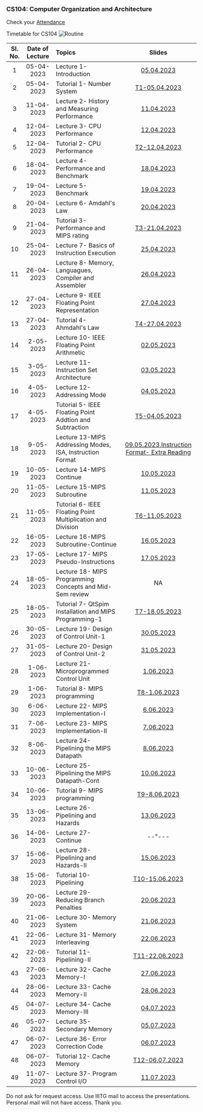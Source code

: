 ### CS104: Computer Organization and Architecture

Check your [Attendance](https://docs.google.com/spreadsheets/d/1qEXCWHOhq2UJT0WYqT6Tmd22ofsCZHlCO8q-LfPA-uY/edit?usp=sharing)

Timetable for CS104
![Routine](https://user-images.githubusercontent.com/15830810/235150234-f1712579-04c2-4c8e-bca4-ccc5495604b2.png)


| Sl. No. | Date of Lecture        | Topics  | Slides   |
|:---:|:--:|:--|:--------------------------:|
| 1   | 05-04-2023   |Lecture 1- Introduction                | [05.04.2023](https://drive.google.com/file/d/1IXhEv9KVp9JxLSBQ-rxEkMLDy9UIcLSH/view?usp=share_link)|
| 2   | 05-04-2023   |Tutorial 1- Number System              | [T1-05.04.2023](https://drive.google.com/file/d/1woPSztfKCReHNBeUCY5uIhANzsYjeSfo/view?usp=share_link)|
| 3   | 11-04-2023   |Lecture 2- History and Measuring Performance| [11.04.2023](https://drive.google.com/file/d/1CfPo5M1eXADKDUFuoPE2YYc_rg9S8scH/view?usp=share_link)|
| 4   | 12-04-2023   |Lecture 3- CPU Performance             | [12.04.2023](https://drive.google.com/file/d/18fOuj6Fx1Szx9evvrYD9XPpvE_hYFKYD/view?usp=share_link)|
| 5   | 12-04-2023   |Tutorial 2- CPU Performance            | [T2-12.04.2023](https://drive.google.com/file/d/1E7renK2SqkW91p7BlaDFHWnKS-9HSCgX/view?usp=share_link)|
| 6   | 18-04-2023   |Lecture 4- Performance and Benchmark   | [18.04.2023](https://drive.google.com/file/d/1w19VindUhXG4hCrI9l8pct_0QqVHZIYm/view?usp=share_link)|
| 7   | 19-04-2023   |Lecture 5- Benchmark                   | [19.04.2023](https://drive.google.com/file/d/18hV0t_pMiNTl-DObhbRFimIjtQF09-7d/view?usp=share_link)|
| 8   | 20-04-2023   |Lecture 6- Amdahl's Law                | [20.04.2023](https://drive.google.com/file/d/1ihseOGxxuCNjzEY7CRF10lZVchlaKvNr/view?usp=share_link)|
| 9   | 21-04-2023   |Tutorial 3- Performance and MIPS rating| [T3-21.04.2023](https://drive.google.com/file/d/12pWjeU_It2F1WAX2H5A9wUUdsF4acdrj/view?usp=share_link)|
| 10   | 25-04-2023   |Lecture 7- Basics of Instruction Execution| [25.04.2023](https://drive.google.com/file/d/1z7r95xtcQa2i6rByawWUaSfobOC-H5z7/view?usp=share_link)|
| 11   | 26-04-2023   |Lecture 8- Memory, Languagues, Compiler and Assembler| [26.04.2023](https://drive.google.com/file/d/1RIfRh3UTI_1OQd_1OmlvLSsVLDT3-MsU/view?usp=share_link)|
| 12   | 27-04-2023   |Lecture 9- IEEE Floating Point Representation| [27.04.2023](https://drive.google.com/file/d/1RdpqdYWVnJLHa5gq6nLRA8w1biC8Jqdr/view?usp=share_link)|
| 13   | 27-04-2023   |Tutorial 4- Ahmdahl's Law            | [T4-27.04.2023](https://drive.google.com/file/d/1aR2TuIKSF4kfBZKjR8br51UXEb8PSmUw/view?usp=share_link)|
| 14   | 2-05-2023   |Lecture 10- IEEE Floating Point Arithmetic| [02.05.2023](https://drive.google.com/file/d/1wT-kIjar3h5gikEbzAU5iak-NBH0sFc5/view?usp=share_link)|
| 15   | 3-05-2023   |Lecture 11- Instruction Set Architecture| [03.05.2023](https://drive.google.com/file/d/1Z3KjEMpZT6VjEyXnRGn0FrUlozLPtP1S/view?usp=share_link)|
| 16   | 4-05-2023   |Lecture 12- Addressing Mode| [04.05.2023](https://drive.google.com/file/d/16Z7Xb1UJzAL8DzdFQqNPe9EpppsKzWXW/view?usp=share_link)|
| 17   | 4-05-2023   |Tutorial 5- IEEE Floating Point Addtion and Subtraction| [T5-04.05.2023](https://drive.google.com/file/d/13VhfqY95gM_pvGJhD33nybHHlAx5v7yQ/view?usp=share_link)|
| 18   | 9-05-2023   | Lecture 13-MIPS Addressing Modes, ISA, Instruction Format| [09.05.2023](https://drive.google.com/file/d/1BnMQ6xDFRoxTVq79VpsYN-cwI4OWHHxi/view?usp=share_link),[Instruction Format- Extra Reading](https://max.cs.kzoo.edu/cs230/Resources/MIPS/MachineXL/InstructionFormats.html)|
| 19   | 10-05-2023   | Lecture 14-MIPS Continue| [10.05.2023](https://drive.google.com/file/d/1zkykZatbrhiMBRLcsGATXRKRlzanU65J/view?usp=share_link)|
| 20   | 11-05-2023   | Lecture 15-MIPS Subroutine| [11.05.2023](https://drive.google.com/file/d/12ctjMslrzsdZYILgQJKURy0dMWYBQpj6/view?usp=share_link)|
| 21   | 11-05-2023   | Tutorial 6- IEEE Floating Point Multiplication and Division| [T6-11.05.2023](https://drive.google.com/file/d/1LvkzoMUtYtBscDnHQ2Q-_GSDC99VfjD9/view?usp=share_link)|
| 22   | 16-05-2023   | Lecture 16-MIPS Subroutine-Continue| [16.05.2023](https://drive.google.com/file/d/1NrXKRPFBycFVjRn69KcXoJDvg2YAuOOi/view?usp=sharing)|
| 23   | 17-05-2023   | Lecture 17- MIPS Pseudo-Instructions| [17.05.2023](https://drive.google.com/file/d/187_osgyzM3V3Gk697VRkexp4h8O7INg5/view?usp=share_link)|
| 24   | 18-05-2023   | Lecture 18- MIPS Programming Concepts and Mid-Sem review| NA|
| 25   | 18-05-2023   | Tutorial 7- QtSpim Installation and MIPS Programming-1| [T7-18.05.2023](https://drive.google.com/file/d/1PGxSG2WLCgfHrQslMTb16LxpxLFHb1DK/view?usp=share_link)|
| 26   | 30-05-2023   | Lecture 19- Design of Control Unit-1 | [30.05.2023](https://drive.google.com/file/d/1eHTbgZZuVehHqSRbrf3go7_BCuEFqdzX/view?usp=share_link)|
| 27   | 31-05-2023   | Lecture 20- Design of Control Unit-2 | [31.05.2023](https://drive.google.com/file/d/179rdEMIiUOyWY1vbqV2jUEQnwIqEwxot/view?usp=share_link)|
| 28   | 1-06-2023   | Lecture 21- Microprogrammed Control Unit | [1.06.2023](https://drive.google.com/file/d/1K9689JwZsoyP5hv-XpfBFWDphzWjVHUw/view?usp=share_link)|
| 29   | 1-06-2023   | Tutorial 8- MIPS programming | [T8-1.06.2023](https://iiitg-plt.github.io/cs104/)|
| 30   | 6-06-2023   | Lecture 22- MIPS Implementation-I | [6.06.2023](https://drive.google.com/file/d/13FlqVYQPJvG9nGu3Vb_WCH5ND_HKmVnY/view?usp=drive_link)|
| 31   | 7-06-2023   | Lecture 23- MIPS Implementation-II | [7.06.2023](https://drive.google.com/file/d/1w1SzIYlXmnqvEiTxOA1cfT1JJNDsf4dN/view?usp=drive_link)|
| 32   | 8-06-2023   | Lecture 24- Pipelining the MIPS Datapath | [8.06.2023](https://drive.google.com/file/d/1bD1mxrwrJlimMmEDqTizsNZcrsNTv_46/view?usp=drive_link)|
| 33   | 10-06-2023   | Lecture 25- Pipelining the MIPS Datapath-Cont | [10.06.2023](https://drive.google.com/file/d/1ClJbKgeXy9wMTNBtRRpsvajlpo9h7Lq5/view?usp=drive_link)|
| 34   | 10-06-2023   | Tutorial 9- MIPS programming | [T9-8.06.2023](https://iiitg-plt.github.io/cs104/)|
| 35   | 13-06-2023   | Lecture 26- Pipelining and Hazards | [13.06.2023](https://drive.google.com/file/d/1Vbhz5XKb1mRuc7ZWLy6vwnbedh-QhqMd/view?usp=drive_link)|
| 36   | 14-06-2023   | Lecture 27- Continue | --"---|
| 37   | 15-06-2023   | Lecture 28- Pipelining and Hazards-II | [15.06.2023](https://drive.google.com/file/d/1PbxHf4inFGXRsaTxKzo-eumdHKlrqOBZ/view?usp=drive_link)|
| 38   | 15-06-2023   | Tutorial 10- Pipelining | [T10-15.06.2023](https://drive.google.com/file/d/1lj3Uud_-qu5tb8YNmwCJ9Tn2rpt3iHsx/view?usp=drive_link)|
| 39   | 20-06-2023   | Lecture 29- Reducing Branch Penalties | [20.06.2023](https://drive.google.com/file/d/174db-iVF1kG3o8f1Xvp0p3f6Kz4ii-CQ/view?usp=drive_link)|
| 40   | 21-06-2023   |Lecture 30- Memory System | [21.06.2023](https://drive.google.com/file/d/19X7XuEVumFrE7hYAqUW8hxABMth4cooj/view?usp=drive_link)|
| 41   | 22-06-2023   |Lecture 31- Memory Interleaving | [22.06.2023](https://drive.google.com/file/d/1ivoLKW2zVhy4-1W1b22Zc_lpywRNkR1_/view?usp=drive_link)|
| 42   | 22-06-2023   |Tutorial 11- Pipelining-II | [T11-22.06.2023](https://drive.google.com/file/d/1Mqo2x4cJ3hmMZYkXJ2VyNVROqtngob8Z/view?usp=drive_link)|
| 43   | 27-06-2023   |Lecture 32- Cache Memory-I | [27.06.2023](https://drive.google.com/file/d/1xNV_t2UXmKx3wC7EKrWpusRbtN5TZX98/view?usp=drive_link)|
| 44   | 28-06-2023   |Lecture 33- Cache Memory-II | [28.06.2023](https://drive.google.com/file/d/1Ryvj0YuXOitJdjw8ZgYd5tgWU-7NTV6x/view?usp=drive_link)|
| 45   | 04-07-2023   |Lecture 34- Cache Memory-III | [04.07.2023](https://drive.google.com/file/d/1g-KuLK9eCi7eZG6jIL_kcLo0gjbzikdx/view?usp=drive_link)|
| 46   | 05-07-2023   |Lecture 35- Secondary Memory | [05.07.2023](https://drive.google.com/file/d/1O4MwD9Zf7iF3aoqTJvM-jK4pJ05hUHF4/view?usp=drive_link)|
| 47   | 06-07-2023   |Lecture 36- Error Correction Code | [06.07.2023](https://drive.google.com/file/d/15SzabM8aOmvJjH07mGfnynV-LKtz7gKr/view?usp=drive_link)|
| 48   | 06-07-2023   |Tutorial 12- Cache Memory | [T12-06.07.2023](https://drive.google.com/file/d/1Xk4t81t9u3gFJEY82rH-04dWGWE3MOus/view?usp=drive_link)|
| 49   | 11-07-2023   |Lecture 37- Program Control I/O | [11.07.2023](https://drive.google.com/file/d/1WR_YDjeAYycjzklVbyb0Q7w73vJ9-KBl/view?usp=drive_link)|

Do not ask for request access. Use IIITG mail to access the presentations. Personal mail will not have access. Thank you. 
